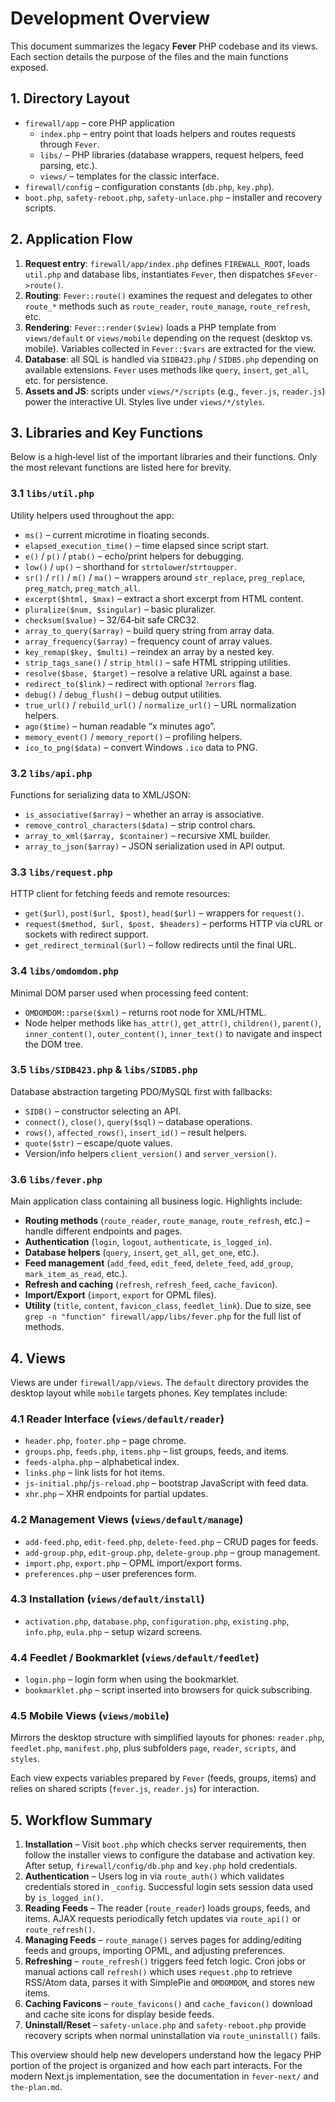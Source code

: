 # Development Overview

This document summarizes the legacy **Fever** PHP codebase and its views. Each section details the purpose of the files and the main functions exposed.

## 1. Directory Layout

- `firewall/app` – core PHP application
  - `index.php` – entry point that loads helpers and routes requests through `Fever`.
  - `libs/` – PHP libraries (database wrappers, request helpers, feed parsing, etc.).
  - `views/` – templates for the classic interface.
- `firewall/config` – configuration constants (`db.php`, `key.php`).
- `boot.php`, `safety-reboot.php`, `safety-unlace.php` – installer and recovery scripts.

## 2. Application Flow

1. **Request entry**: `firewall/app/index.php` defines `FIREWALL_ROOT`, loads `util.php` and database libs, instantiates `Fever`, then dispatches `$Fever->route()`.
2. **Routing**: `Fever::route()` examines the request and delegates to other `route_*` methods such as `route_reader`, `route_manage`, `route_refresh`, etc.
3. **Rendering**: `Fever::render($view)` loads a PHP template from `views/default` or `views/mobile` depending on the request (desktop vs. mobile). Variables collected in `Fever::$vars` are extracted for the view.
4. **Database**: all SQL is handled via `SIDB423.php` / `SIDB5.php` depending on available extensions. `Fever` uses methods like `query`, `insert`, `get_all`, etc. for persistence.
5. **Assets and JS**: scripts under `views/*/scripts` (e.g., `fever.js`, `reader.js`) power the interactive UI. Styles live under `views/*/styles`.

## 3. Libraries and Key Functions

Below is a high‑level list of the important libraries and their functions. Only the most relevant functions are listed here for brevity.

### 3.1 `libs/util.php`
Utility helpers used throughout the app:
- `ms()` – current microtime in floating seconds.
- `elapsed_execution_time()` – time elapsed since script start.
- `e()` / `p()` / `ptab()` – echo/print helpers for debugging.
- `low()` / `up()` – shorthand for `strtolower`/`strtoupper`.
- `sr()` / `r()` / `m()` / `ma()` – wrappers around `str_replace`, `preg_replace`, `preg_match`, `preg_match_all`.
- `excerpt($html, $max)` – extract a short excerpt from HTML content.
- `pluralize($num, $singular)` – basic pluralizer.
- `checksum($value)` – 32/64‑bit safe CRC32.
- `array_to_query($array)` – build query string from array data.
- `array_frequency($array)` – frequency count of array values.
- `key_remap($key, $multi)` – reindex an array by a nested key.
- `strip_tags_sane()` / `strip_html()` – safe HTML stripping utilities.
- `resolve($base, $target)` – resolve a relative URL against a base.
- `redirect_to($link)` – redirect with optional `?errors` flag.
- `debug()` / `debug_flush()` – debug output utilities.
- `true_url()` / `rebuild_url()` / `normalize_url()` – URL normalization helpers.
- `ago($time)` – human readable “x minutes ago”.
- `memory_event()` / `memory_report()` – profiling helpers.
- `ico_to_png($data)` – convert Windows `.ico` data to PNG.

### 3.2 `libs/api.php`
Functions for serializing data to XML/JSON:
- `is_associative($array)` – whether an array is associative.
- `remove_control_characters($data)` – strip control chars.
- `array_to_xml($array, $container)` – recursive XML builder.
- `array_to_json($array)` – JSON serialization used in API output.

### 3.3 `libs/request.php`
HTTP client for fetching feeds and remote resources:
- `get($url)`, `post($url, $post)`, `head($url)` – wrappers for `request()`.
- `request($method, $url, $post, $headers)` – performs HTTP via cURL or sockets with redirect support.
- `get_redirect_terminal($url)` – follow redirects until the final URL.

### 3.4 `libs/omdomdom.php`
Minimal DOM parser used when processing feed content:
- `OMDOMDOM::parse($xml)` – returns root node for XML/HTML.
- Node helper methods like `has_attr()`, `get_attr()`, `children()`, `parent()`, `inner_content()`, `outer_content()`, `inner_text()` to navigate and inspect the DOM tree.

### 3.5 `libs/SIDB423.php` & `libs/SIDB5.php`
Database abstraction targeting PDO/MySQL first with fallbacks:
- `SIDB()` – constructor selecting an API.
- `connect()`, `close()`, `query($sql)` – database operations.
- `rows()`, `affected_rows()`, `insert_id()` – result helpers.
- `quote($str)` – escape/quote values.
- Version/info helpers `client_version()` and `server_version()`.

### 3.6 `libs/fever.php`
Main application class containing all business logic. Highlights include:
- **Routing methods** (`route_reader`, `route_manage`, `route_refresh`, etc.) – handle different endpoints and pages.
- **Authentication** (`login`, `logout`, `authenticate`, `is_logged_in`).
- **Database helpers** (`query`, `insert`, `get_all`, `get_one`, etc.).
- **Feed management** (`add_feed`, `edit_feed`, `delete_feed`, `add_group`, `mark_item_as_read`, etc.).
- **Refresh and caching** (`refresh`, `refresh_feed`, `cache_favicon`).
- **Import/Export** (`import`, `export` for OPML files).
- **Utility** (`title`, `content`, `favicon_class`, `feedlet_link`).
Due to size, see `grep -n "function" firewall/app/libs/fever.php` for the full list of methods.


## 4. Views
Views are under `firewall/app/views`. The `default` directory provides the desktop layout while `mobile` targets phones. Key templates include:

### 4.1 Reader Interface (`views/default/reader`)
- `header.php`, `footer.php` – page chrome.
- `groups.php`, `feeds.php`, `items.php` – list groups, feeds, and items.
- `feeds-alpha.php` – alphabetical index.
- `links.php` – link lists for hot items.
- `js-initial.php`/`js-reload.php` – bootstrap JavaScript with feed data.
- `xhr.php` – XHR endpoints for partial updates.

### 4.2 Management Views (`views/default/manage`)
- `add-feed.php`, `edit-feed.php`, `delete-feed.php` – CRUD pages for feeds.
- `add-group.php`, `edit-group.php`, `delete-group.php` – group management.
- `import.php`, `export.php` – OPML import/export forms.
- `preferences.php` – user preferences form.

### 4.3 Installation (`views/default/install`)
- `activation.php`, `database.php`, `configuration.php`, `existing.php`, `info.php`, `eula.php` – setup wizard screens.

### 4.4 Feedlet / Bookmarklet (`views/default/feedlet`)
- `login.php` – login form when using the bookmarklet.
- `bookmarklet.php` – script inserted into browsers for quick subscribing.

### 4.5 Mobile Views (`views/mobile`)
Mirrors the desktop structure with simplified layouts for phones: `reader.php`, `feedlet.php`, `manifest.php`, plus subfolders `page`, `reader`, `scripts`, and `styles`.

Each view expects variables prepared by `Fever` (feeds, groups, items) and relies on shared scripts (`fever.js`, `reader.js`) for interaction.

## 5. Workflow Summary

1. **Installation** – Visit `boot.php` which checks server requirements, then follow the installer views to configure the database and activation key. After setup, `firewall/config/db.php` and `key.php` hold credentials.
2. **Authentication** – Users log in via `route_auth()` which validates credentials stored in `_config`. Successful login sets session data used by `is_logged_in()`.
3. **Reading Feeds** – The reader (`route_reader`) loads groups, feeds, and items. AJAX requests periodically fetch updates via `route_api()` or `route_refresh()`.
4. **Managing Feeds** – `route_manage()` serves pages for adding/editing feeds and groups, importing OPML, and adjusting preferences.
5. **Refreshing** – `route_refresh()` triggers feed fetch logic. Cron jobs or manual actions call `refresh()` which uses `request.php` to retrieve RSS/Atom data, parses it with SimplePie and `OMDOMDOM`, and stores new items.
6. **Caching Favicons** – `route_favicons()` and `cache_favicon()` download and cache site icons for display beside feeds.
7. **Uninstall/Reset** – `safety-unlace.php` and `safety-reboot.php` provide recovery scripts when normal uninstallation via `route_uninstall()` fails.

This overview should help new developers understand how the legacy PHP portion of the project is organized and how each part interacts. For the modern Next.js implementation, see the documentation in `fever-next/` and `the-plan.md`.
